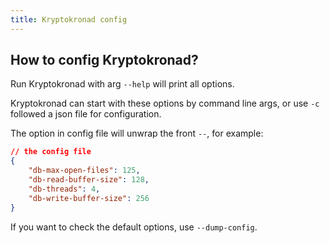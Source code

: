 ```yaml
---
title: Kryptokronad config
---
```


## How to config Kryptokronad?

Run Kryptokronad with arg `--help` will print all options.

Kryptokronad can start with these options by command line args, or use `-c` followed a json file for configuration.

The option in config file will unwrap the front `--`, for example:
```json
// the config file
{
    "db-max-open-files": 125,
    "db-read-buffer-size": 128,
    "db-threads": 4,
    "db-write-buffer-size": 256
}
```

If you want to check the default options, use `--dump-config`.
